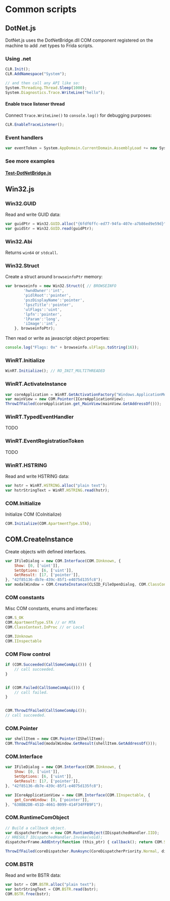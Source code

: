 
# Common scripts

## DotNet.js
DotNet.js uses the DotNetBridge.dll COM component registered on the machine to add .net types to Frida scripts.

### Using .net

```js
CLR.Init();
CLR.AddNamespace("System");

// and then call any API like so:
System.Threading.Thread.Sleep(1000);
System.Diagnostics.Trace.WriteLine("hello");
```

#### Enable trace listener thread
Connect `Trace.WriteLine()` to `console.log()` for debugging purposes:
```js
CLR.EnableTraceListener();
```

### Event handlers

```js
var eventToken = System.AppDomain.CurrentDomain.AssemblyLoad += new System.AssemblyLoadEventHandler(function (s, e) { asmLoaded = true;});
```

### See more examples

#### [Test-DotNetBridge.js](../Test-DotNetBridge/Test-DotNetBridge.js)

## Win32.js

### Win32.GUID
Read and write GUID data:
```js
var guidPtr = Win32.GUID.alloc("{6fdf6ffc-ed77-94fa-407e-a7b86ed9e59d}");
var guidStr = Win32.GUID.read(guidPtr);
```

### Win32.Abi
Returns `win64` or `stdcall`.

### Win32.Struct
Create a struct around `browseinfoPtr` memory:
```js
var browseinfo = new Win32.Struct({ // BROWSEINFO
		'hwndOwner':'int',
		'pidlRoot':'pointer',
		'pszDisplayName':'pointer',
		'lpszTitle':'pointer',
		'ulFlags':'uint',
		'lpfn':'pointer',
		'lParam':'long',
		'iImage':'int',
	}, browseinfoPtr);
```

Then read or write as javascript object properties:
```js
console.log("Flags: 0x" + browseinfo.ulFlags.toString(16));
```

### WinRT.Initialize
```js
WinRT.Initialize(); // RO_INIT_MULTITHREADED
```

### WinRT.ActivateInstance
```js
var coreApplication = WinRT.GetActivationFactory("Windows.ApplicationModel.Core.CoreApplication", ICoreImmersiveApplication);
var mainView = new COM.Pointer(ICoreApplicationView);
ThrowIfFailed(coreApplication.get_MainView(mainView.GetAddressOf()));
```

### WinRT.TypedEventHandler
TODO

### WinRT.EventRegistrationToken
TODO

### WinRT.HSTRING 
Read and write HSTRING data:
```js
var hstr = WinRT.HSTRING.alloc("plain text");
var hstrStringText = WinRT.HSTRING.read(hstr);
```

### COM.Initialize
Initialize COM (CoInitialize)
```js
COM.Initialize(COM.ApartmentType.STA);
```

## COM.CreateInstance
Create objects with defined interfaces.
```js
var IFileDialog = new COM.Interface(COM.IUnknown, {
	Show: [0, ['uint']],
	SetOptions: [6, ['uint']],
	GetResult: [17, ['pointer']],
}, "42f85136-db7e-439c-85f1-e4075d135fc8");
var modalWindow = COM.CreateInstance(CLSID_FileOpenDialog, COM.ClassContext.InProc, IFileDialog);
```

### COM constants

Misc COM constants, enums and interfaces:
```js
COM.S_OK
COM.ApartmentType.STA // or MTA
COM.ClassContext.InProc // or Local

COM.IUnknown
COM.IInspectable

```

### COM Flow control
```js
if (COM.Succeeded(CallSomeComApi())) {
	// call succeeded.
}


if (COM.Failed(CallSomeComApi())) {
	// call failed.
}


COM.ThrowIfFailed(CallSomeComApi());
// call succeeded.
```

### COM.Pointer
```js
var shellItem = new COM.Pointer(IShellItem);
COM.ThrowIfFailed(modalWindow.GetResult(shellItem.GetAddressOf()));
```

### COM.Interface
```js
var IFileDialog = new COM.Interface(COM.IUnknown, {
	Show: [0, ['uint']],
	SetOptions: [6, ['uint']],
	GetResult: [17, ['pointer']],
}, "42f85136-db7e-439c-85f1-e4075d135fc8");

var ICoreApplicationView = new COM.Interface(COM.IInspectable, {
	get_CoreWindow: [0, ['pointer']],
}, "638BB2DB-451D-4661-B099-414F34FFB9F1");
```

### COM.RuntimeComObject
```js
// Build a callback object.
var dispatcherFrame = new COM.RuntimeObject(IDispatchedHandler.IID);
// HRESULT IDispatchedHandler.Invoke(void);
dispatcherFrame.AddEntry(function (this_ptr) { callback(); return COM.S_OK; }, 'uint', ['pointer']);

ThrowIfFailed(coreDispatcher.RunAsync(CoreDispatcherPriority.Normal, dispatcherFrame.GetAddress(), Memory.alloc(Process.pointerSize)));
```

### COM.BSTR
Read and write BSTR data:
```js
var bstr = COM.BSTR.alloc("plain text");
var bstrStringText = COM.BSTR.read(bstr);
COM.BSTR.free(bstr);
```